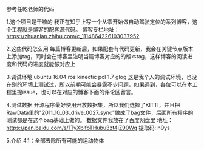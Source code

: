 参考任乾老师的代码

1.这个项目是干嘛的
我正在知乎上写一个从零开始做自动驾驶定位的系列博客，这个工程就是博客的配套源代码。
博客专栏地址：https://zhuanlan.zhihu.com/c_1114864226103037952

2.这些代码怎么用
每篇博客更新后，如果配套有代码更新，我会在关键节点版本上添加tag，同时会在博客里注明当篇博客对应的的版本tag，这样博客的阅读进度和代码的进度就能够对应上

3.调试环境
ubuntu 16.04
ros kinectic
pcl 1.7
glog
这是我个人的调试环境，也没在别的环境上测试过，所以前期可能会暴露不少问题，如果遇到，各位可以在本工程里提issue，也可以在对应的博客下面的评论区留言。

4.测试数据
开源程序最好使用开放数据集，所以我们选择了KITTI，并且把RawData里的"2011_10_03_drive_0027_sync"做成了bag文件，后面所有程序的测试都是在这个bag基础上做的。
数据文件我放在了百度网盘里
地址：https://pan.baidu.com/s/1TyXbifoTHubu3zt4jZ90Wg
提取码: n9ys

5.介绍
4.1：全部去除所有可能的运动物体
